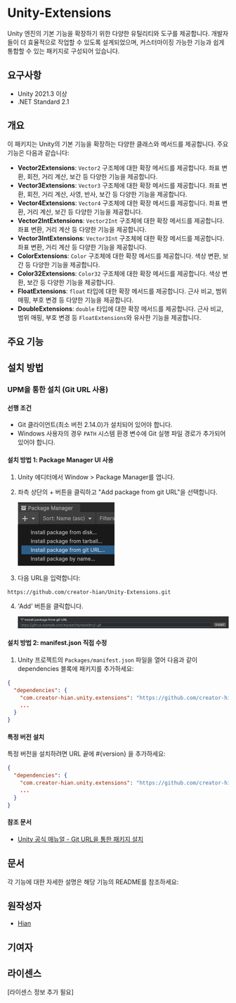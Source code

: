 # Unity-Extensions

Unity 엔진의 기본 기능을 확장하기 위한 다양한 유틸리티와 도구를 제공합니다. 개발자들이 더 효율적으로 작업할 수 있도록 설계되었으며, 커스터마이징 가능한 기능과 쉽게 통합할 수 있는 패키지로 구성되어 있습니다.

## 요구사항

- Unity 2021.3 이상
- .NET Standard 2.1

## 개요

이 패키지는 Unity의 기본 기능을 확장하는 다양한 클래스와 메서드를 제공합니다. 주요 기능은 다음과 같습니다:

- **Vector2Extensions**: `Vector2` 구조체에 대한 확장 메서드를 제공합니다. 좌표 변환, 회전, 거리 계산, 보간 등 다양한 기능을 제공합니다.
- **Vector3Extensions**: `Vector3` 구조체에 대한 확장 메서드를 제공합니다. 좌표 변환, 회전, 거리 계산, 사영, 반사, 보간 등 다양한 기능을 제공합니다.
- **Vector4Extensions**: `Vector4` 구조체에 대한 확장 메서드를 제공합니다. 좌표 변환, 거리 계산, 보간 등 다양한 기능을 제공합니다.
- **Vector2IntExtensions**: `Vector2Int` 구조체에 대한 확장 메서드를 제공합니다. 좌표 변환, 거리 계산 등 다양한 기능을 제공합니다.
- **Vector3IntExtensions**: `Vector3Int` 구조체에 대한 확장 메서드를 제공합니다. 좌표 변환, 거리 계산 등 다양한 기능을 제공합니다.
- **ColorExtensions**: `Color` 구조체에 대한 확장 메서드를 제공합니다. 색상 변환, 보간 등 다양한 기능을 제공합니다.
- **Color32Extensions**: `Color32` 구조체에 대한 확장 메서드를 제공합니다. 색상 변환, 보간 등 다양한 기능을 제공합니다.
- **FloatExtensions**: `float` 타입에 대한 확장 메서드를 제공합니다. 근사 비교, 범위 매핑, 부호 변경 등 다양한 기능을 제공합니다.
- **DoubleExtensions**: `double` 타입에 대한 확장 메서드를 제공합니다. 근사 비교, 범위 매핑, 부호 변경 등 `FloatExtensions`와 유사한 기능을 제공합니다.

## 주요 기능

## 설치 방법

### UPM을 통한 설치 (Git URL 사용)

#### 선행 조건

- Git 클라이언트(최소 버전 2.14.0)가 설치되어 있어야 합니다.
- Windows 사용자의 경우 `PATH` 시스템 환경 변수에 Git 실행 파일 경로가 추가되어 있어야 합니다.

#### 설치 방법 1: Package Manager UI 사용

1. Unity 에디터에서 Window > Package Manager를 엽니다.
2. 좌측 상단의 + 버튼을 클릭하고 "Add package from git URL"을 선택합니다.

   ![Package Manager Add Git URL](Document/upm-ui-giturl.png)
3. 다음 URL을 입력합니다:

```text
https://github.com/creator-hian/Unity-Extensions.git
```

4. 'Add' 버튼을 클릭합니다.

   ![Package Manager Add Button](Document/upm-ui-giturl-add.png)

#### 설치 방법 2: manifest.json 직접 수정

1. Unity 프로젝트의 `Packages/manifest.json` 파일을 열어 다음과 같이 dependencies 블록에 패키지를 추가하세요:

```json
{
  "dependencies": {
    "com.creator-hian.unity.extensions": "https://github.com/creator-hian/Unity-Extensions.git",
    ...
  }
}
```

#### 특정 버전 설치

특정 버전을 설치하려면 URL 끝에 #{version} 을 추가하세요:

```json
{
  "dependencies": {
    "com.creator-hian.unity.extensions": "https://github.com/creator-hian/Unity-Extensions.git#0.0.1",
    ...
  }
}
```

#### 참조 문서

- [Unity 공식 매뉴얼 - Git URL을 통한 패키지 설치](https://docs.unity3d.com/kr/2023.2/Manual/upm-ui-giturl.html)

## 문서

각 기능에 대한 자세한 설명은 해당 기능의 README를 참조하세요:

## 원작성자

- [Hian](https://github.com/creator-hian)

## 기여자

## 라이센스

[라이센스 정보 추가 필요]
